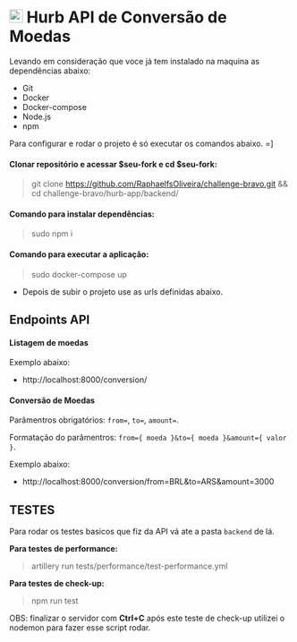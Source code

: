 # <img src="https://avatars1.githubusercontent.com/u/7063040?v=4&s=200.jpg" alt="HU" width="24" /> Hurb API de Conversão de Moedas

Levando em consideração que voce já tem instalado na maquina as dependências abaixo:

- Git
- Docker
- Docker-compose
- Node.js
- npm


Para configurar e rodar o projeto é só executar os comandos abaixo. =]


#### Clonar repositório e acessar $seu-fork e cd $seu-fork:
> git clone https://github.com/RaphaelfsOliveira/challenge-bravo.git && cd challenge-bravo/hurb-app/backend/


#### Comando para instalar dependências:
> sudo npm i


#### Comando para executar a aplicação:
> sudo docker-compose up

- Depois de subir o projeto use as urls definidas abaixo.


## Endpoints API

#### Listagem de moedas

Exemplo abaixo:

- http://localhost:8000/conversion/


#### Conversão de Moedas

Parâmentros obrigatórios: `from=`, `to=`, `amount=`.

Formatação do parâmentros: `from={ moeda }&to={ moeda }&amount={ valor }`.

Exemplo abaixo:

- http://localhost:8000/conversion/from=BRL&to=ARS&amount=3000


## TESTES

Para rodar os testes basicos que fiz da API vá ate a pasta `backend` de lá.

**Para testes de performance:**
> artillery run tests/performance/test-performance.yml

**Para testes de check-up:**
> npm run test

OBS: finalizar o servidor com **Ctrl+C** após este teste de check-up
utilizei o nodemon para fazer esse script rodar.
